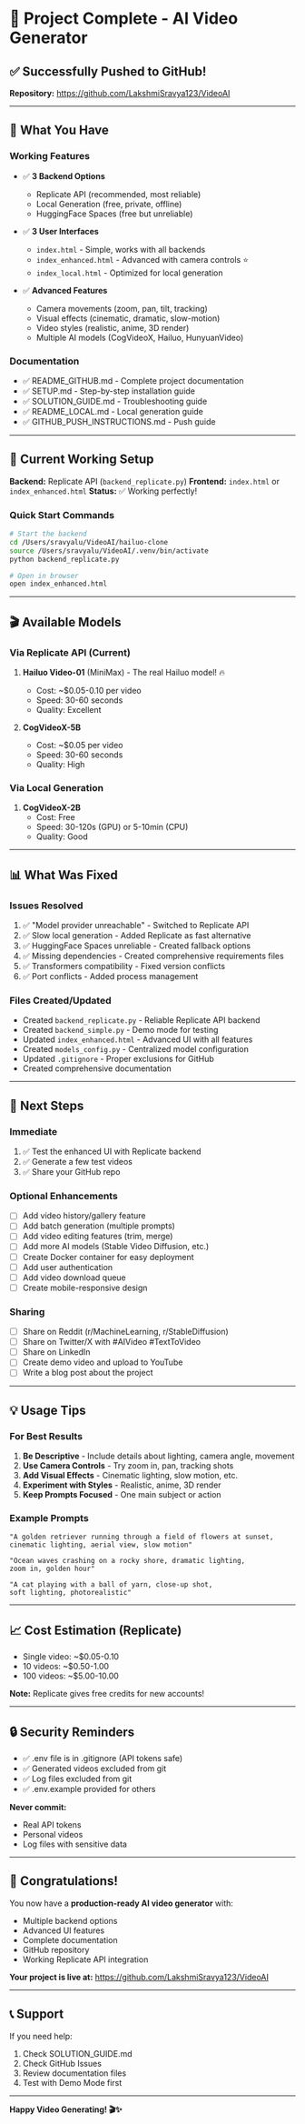 # 🎉 Project Complete - AI Video Generator

## ✅ Successfully Pushed to GitHub!

**Repository:** https://github.com/LakshmiSravya123/VideoAI

---

## 🎯 What You Have

### Working Features
- ✅ **3 Backend Options**
  - Replicate API (recommended, most reliable)
  - Local Generation (free, private, offline)
  - HuggingFace Spaces (free but unreliable)

- ✅ **3 User Interfaces**
  - `index.html` - Simple, works with all backends
  - `index_enhanced.html` - Advanced with camera controls ⭐
  - `index_local.html` - Optimized for local generation

- ✅ **Advanced Features**
  - Camera movements (zoom, pan, tilt, tracking)
  - Visual effects (cinematic, dramatic, slow-motion)
  - Video styles (realistic, anime, 3D render)
  - Multiple AI models (CogVideoX, Hailuo, HunyuanVideo)

### Documentation
- ✅ README_GITHUB.md - Complete project documentation
- ✅ SETUP.md - Step-by-step installation guide
- ✅ SOLUTION_GUIDE.md - Troubleshooting guide
- ✅ README_LOCAL.md - Local generation guide
- ✅ GITHUB_PUSH_INSTRUCTIONS.md - Push guide

---

## 🚀 Current Working Setup

**Backend:** Replicate API (`backend_replicate.py`)
**Frontend:** `index.html` or `index_enhanced.html`
**Status:** ✅ Working perfectly!

### Quick Start Commands

```bash
# Start the backend
cd /Users/sravyalu/VideoAI/hailuo-clone
source /Users/sravyalu/VideoAI/.venv/bin/activate
python backend_replicate.py

# Open in browser
open index_enhanced.html
```

---

## 🎬 Available Models

### Via Replicate API (Current)
1. **Hailuo Video-01** (MiniMax) - The real Hailuo model! 🔥
   - Cost: ~$0.05-0.10 per video
   - Speed: 30-60 seconds
   - Quality: Excellent

2. **CogVideoX-5B**
   - Cost: ~$0.05 per video
   - Speed: 30-60 seconds
   - Quality: High

### Via Local Generation
1. **CogVideoX-2B**
   - Cost: Free
   - Speed: 30-120s (GPU) or 5-10min (CPU)
   - Quality: Good

---

## 📊 What Was Fixed

### Issues Resolved
1. ✅ "Model provider unreachable" - Switched to Replicate API
2. ✅ Slow local generation - Added Replicate as fast alternative
3. ✅ HuggingFace Spaces unreliable - Created fallback options
4. ✅ Missing dependencies - Created comprehensive requirements files
5. ✅ Transformers compatibility - Fixed version conflicts
6. ✅ Port conflicts - Added process management

### Files Created/Updated
- Created `backend_replicate.py` - Reliable Replicate API backend
- Created `backend_simple.py` - Demo mode for testing
- Updated `index_enhanced.html` - Advanced UI with all features
- Created `models_config.py` - Centralized model configuration
- Updated `.gitignore` - Proper exclusions for GitHub
- Created comprehensive documentation

---

## 🎯 Next Steps

### Immediate
1. ✅ Test the enhanced UI with Replicate backend
2. ✅ Generate a few test videos
3. ✅ Share your GitHub repo

### Optional Enhancements
- [ ] Add video history/gallery feature
- [ ] Add batch generation (multiple prompts)
- [ ] Add video editing features (trim, merge)
- [ ] Add more AI models (Stable Video Diffusion, etc.)
- [ ] Create Docker container for easy deployment
- [ ] Add user authentication
- [ ] Add video download queue
- [ ] Create mobile-responsive design

### Sharing
- [ ] Share on Reddit (r/MachineLearning, r/StableDiffusion)
- [ ] Share on Twitter/X with #AIVideo #TextToVideo
- [ ] Share on LinkedIn
- [ ] Create demo video and upload to YouTube
- [ ] Write a blog post about the project

---

## 💡 Usage Tips

### For Best Results
1. **Be Descriptive** - Include details about lighting, camera angle, movement
2. **Use Camera Controls** - Try zoom in, pan, tracking shots
3. **Add Visual Effects** - Cinematic lighting, slow motion, etc.
4. **Experiment with Styles** - Realistic, anime, 3D render
5. **Keep Prompts Focused** - One main subject or action

### Example Prompts
```
"A golden retriever running through a field of flowers at sunset, 
cinematic lighting, aerial view, slow motion"

"Ocean waves crashing on a rocky shore, dramatic lighting, 
zoom in, golden hour"

"A cat playing with a ball of yarn, close-up shot, 
soft lighting, photorealistic"
```

---

## 📈 Cost Estimation (Replicate)

- Single video: ~$0.05-0.10
- 10 videos: ~$0.50-1.00
- 100 videos: ~$5.00-10.00

**Note:** Replicate gives free credits for new accounts!

---

## 🔒 Security Reminders

- ✅ .env file is in .gitignore (API tokens safe)
- ✅ Generated videos excluded from git
- ✅ Log files excluded from git
- ✅ .env.example provided for others

**Never commit:**
- Real API tokens
- Personal videos
- Log files with sensitive data

---

## 🎊 Congratulations!

You now have a **production-ready AI video generator** with:
- Multiple backend options
- Advanced UI features
- Complete documentation
- GitHub repository
- Working Replicate API integration

**Your project is live at:**
https://github.com/LakshmiSravya123/VideoAI

---

## 📞 Support

If you need help:
1. Check SOLUTION_GUIDE.md
2. Check GitHub Issues
3. Review documentation files
4. Test with Demo Mode first

---

**Happy Video Generating! 🎬✨**
